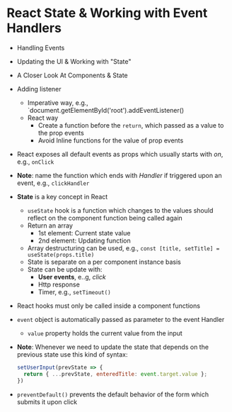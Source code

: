 # React State  & Working with Event Handlers

- Handling Events
- Updating the UI & Working with "State"
- A Closer Look At Components & State

- Adding listener
  - Imperative way, e.g., `document.getElementById('root').addEventListener()
  - React way
    - Create a function before the `return`, which passed as a value to the prop events
    - Avoid Inline functions for the value of prop events
- React exposes all default events as props which usually starts with _on_, e.g., `onClick`
- **Note**: name the function which ends with _Handler_ if triggered upon an event, e.g., `clickHandler`
- **State** is a key concept in React
  - `useState` hook is a function which changes to the values should reflect on the component function being called again
  - Return an array
    - 1st element: Current state value
    - 2nd element: Updating function
  - Array destructuring can be used, e.g., `const [title, setTitle] = useState(props.title)`
  - State is separate on a per component instance basis
  - State can be update with:
    - **User events**, e..g, _click_
    - Http response
    - Timer, e.g., `setTimeout()`
- React hooks must only be called inside a component functions
- `event` object is automatically passed as parameter to the event Handler
  - `value` property holds the current value from the input
- **Note**: Whenever we need to update the state that depends on the previous state use this kind of syntax:
  ```js
  setUserInput(prevState => {
    return { ...prevState, enteredTitle: event.target.value };
  })
  ``` 
- `preventDefault()` prevents the default behavior of the form which submits it upon click
